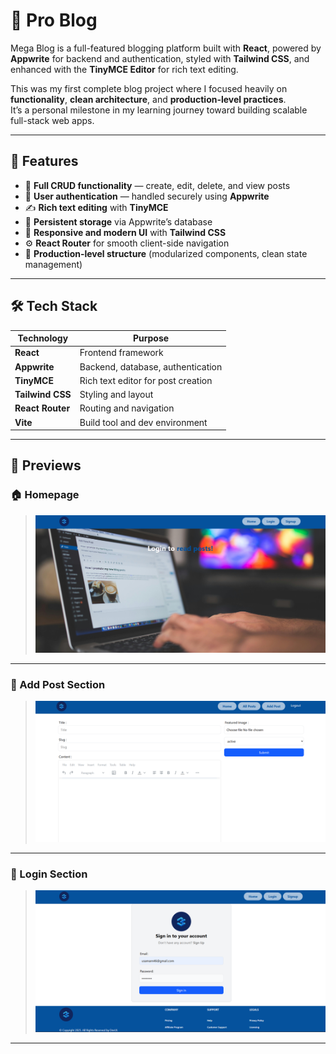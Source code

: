# 📰 Pro Blog

Mega Blog is a full-featured blogging platform built with **React**, powered by **Appwrite** for backend and authentication, styled with **Tailwind CSS**, and enhanced with the **TinyMCE Editor** for rich text editing.

This was my first complete blog project where I focused heavily on **functionality**, **clean architecture**, and **production-level practices**.  
It’s a personal milestone in my learning journey toward building scalable full-stack web apps.

---

## 🚀 Features

- 🧠 **Full CRUD functionality** — create, edit, delete, and view posts  
- 🔐 **User authentication** — handled securely using **Appwrite**  
- ✍️ **Rich text editing** with **TinyMCE**  
- 💾 **Persistent storage** via Appwrite’s database  
- 💅 **Responsive and modern UI** with **Tailwind CSS**  
- ⚙️ **React Router** for smooth client-side navigation  
- 🧩 **Production-level structure** (modularized components, clean state management)

---

## 🛠️ Tech Stack

| Technology | Purpose |
|-------------|----------|
| **React** | Frontend framework |
| **Appwrite** | Backend, database, authentication |
| **TinyMCE** | Rich text editor for post creation |
| **Tailwind CSS** | Styling and layout |
| **React Router** | Routing and navigation |
| **Vite** | Build tool and dev environment |

---

## 📸 Previews

### 🏠 Homepage
> ![Homepage](https://github.com/usamam46-git/Mega-Blog/blob/main/Homepage1.png?raw=true)

---

### 📝 Add Post Section
> ![AddPosts](https://github.com/usamam46-git/Mega-Blog/blob/main/Addpost4.png?raw=true)

---

### 🔑 Login Section
> ![Login](https://github.com/usamam46-git/Mega-Blog/blob/main/Login2.png?raw=true)

---
